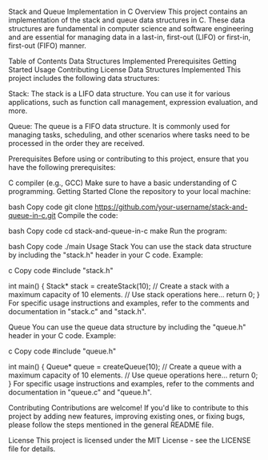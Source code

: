 Stack and Queue Implementation in C
Overview
This project contains an implementation of the stack and queue data structures in C. These data structures are fundamental in computer science and software engineering and are essential for managing data in a last-in, first-out (LIFO) or first-in, first-out (FIFO) manner.

Table of Contents
Data Structures Implemented
Prerequisites
Getting Started
Usage
Contributing
License
Data Structures Implemented
This project includes the following data structures:

Stack: The stack is a LIFO data structure. You can use it for various applications, such as function call management, expression evaluation, and more.

Queue: The queue is a FIFO data structure. It is commonly used for managing tasks, scheduling, and other scenarios where tasks need to be processed in the order they are received.

Prerequisites
Before using or contributing to this project, ensure that you have the following prerequisites:

C compiler (e.g., GCC)
Make sure to have a basic understanding of C programming.
Getting Started
Clone the repository to your local machine:

bash
Copy code
git clone https://github.com/your-username/stack-and-queue-in-c.git
Compile the code:

bash
Copy code
cd stack-and-queue-in-c
make
Run the program:

bash
Copy code
./main
Usage
Stack
You can use the stack data structure by including the "stack.h" header in your C code. Example:

c
Copy code
#include "stack.h"

int main() {
    Stack* stack = createStack(10); // Create a stack with a maximum capacity of 10 elements.
    // Use stack operations here...
    return 0;
}
For specific usage instructions and examples, refer to the comments and documentation in "stack.c" and "stack.h".

Queue
You can use the queue data structure by including the "queue.h" header in your C code. Example:

c
Copy code
#include "queue.h"

int main() {
    Queue* queue = createQueue(10); // Create a queue with a maximum capacity of 10 elements.
    // Use queue operations here...
    return 0;
}
For specific usage instructions and examples, refer to the comments and documentation in "queue.c" and "queue.h".

Contributing
Contributions are welcome! If you'd like to contribute to this project by adding new features, improving existing ones, or fixing bugs, please follow the steps mentioned in the general README file.

License
This project is licensed under the MIT License - see the LICENSE file for details.
